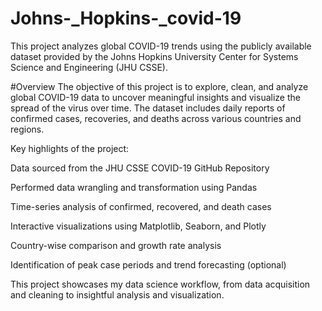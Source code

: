 # Johns-_Hopkins-_covid-19
This project analyzes global COVID-19 trends using the publicly available dataset provided by the Johns Hopkins University Center for Systems Science and Engineering (JHU CSSE).

#Overview
The objective of this project is to explore, clean, and analyze global COVID-19 data to uncover meaningful insights and visualize the spread of the virus over time. The dataset includes daily reports of confirmed cases, recoveries, and deaths across various countries and regions.

Key highlights of the project:

Data sourced from the JHU CSSE COVID-19 GitHub Repository

Performed data wrangling and transformation using Pandas

Time-series analysis of confirmed, recovered, and death cases

Interactive visualizations using Matplotlib, Seaborn, and Plotly

Country-wise comparison and growth rate analysis

Identification of peak case periods and trend forecasting (optional)

This project showcases my data science workflow, from data acquisition and cleaning to insightful analysis and visualization.

